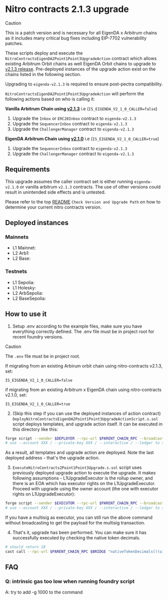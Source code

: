 # Nitro contracts 2.1.3 upgrade

> [!CAUTION]
> This is a patch version and is necessary for all EigenDA x Arbitrum chains as it includes many critical bug fixes including EIP-7702 vulnerability patches.
>

These scripts deploy and execute the `NitroContractsEigenDA2Point1Point3UpgradeAction` contract which allows existing Arbitrum Orbit chains as well EigenDA Orbit chains to upgrade to [v2.1.3 release](https://github.com/layr-labs/nitro-contracts/releases/tag/v2.1.3). Pre-deployed instances of the upgrade action exist on the chains listed in the following section.

Upgrading to `eigenda-v2.1.3` is required to ensure post-pectra compatibility.

`NitroContractsEigenDA2Point1Point3UpgradeAction` will perform the following actions based on who is calling it:

**Vanilla Arbitrum Chain using [v2.1.3](https://github.com/OffchainLabs/nitro-contracts/releases/tag/v2.1.3)**
i.e (`IS_EIGENDA_V2_1_0_CALLER=false`)
1. Upgrade the `Inbox` or `ERC20Inbox` contract to `eigenda-v2.1.3`
2. Upgrade the `SequencerInbox` contract to `eigenda-v2.1.3`
3. Upgrade the `ChallengerManager` contract to `eigenda-v2.1.3`

**EigenDA Arbitrum Chain using [v2.1.0](https://github.com/Layr-Labs/nitro-contracts/releases/tag/v2.1.0)**
i.e (`IS_EIGENDA_V2_1_0_CALLER=true`)
1. Upgrade the `SequencerInbox` contract to `eigenda-v2.1.3`
2. Upgrade the `ChallengerManager` contract to `eigenda-v2.1.3` 


## Requirements
This upgrade assumes the caller contract set is either running `eigenda-v2.1.0` or vanilla arbitrum `v2.1.3` contracts. The use of other versions
could result in unintended side effects and is untested.

Please refer to the top [README](/README.md#check-version-and-upgrade-path) `Check Version and Upgrade Path` on how to determine your current nitro contracts version.

## Deployed instances

### Mainnets
- L1 Mainnet: 
- L2 Arb1: 
- L2 Base: 

### Testnets
- L1 Sepolia: 
- L1 Holesky: 
- L2 ArbSepolia: 
- L2 BaseSepolia: 

## How to use it

1. Setup .env according to the example files, make sure you have everything correctly defined. The .env file must be in project root for recent foundry versions.

> [!CAUTION]
> The `.env` file must be in project root.

If migrating from an existing Arbirum orbit chain using nitro-contracts v2.1.3, set:
```
IS_EIGENDA_V2_1_0_CALLER=false
```

if migrating from an existing Arbitrum x EigenDA chain using nitro-contracts v2.1.0, set:
```
IS_EIGENDA_V2_1_0_CALLER=true
```

2. (Skip this step if you can use the deployed instances of action contract)
   `DeployNitroContractsEigenDA2Point1Point3UpgradeActionScript.s.sol` script deploys templates, and upgrade action itself. It can be executed in this directory like this:

```bash
forge script --sender $DEPLOYER --rpc-url $PARENT_CHAIN_RPC --broadcast --slow DeployNitroContractsEigenDA2Point1Point3UpgradeActionScript -vvv --verify --skip-simulation
# use --account XXX / --private-key XXX / --interactive / --ledger to set the account to send the transaction from
```

As a result, all templates and upgrade action are deployed. Note the last deployed address - that's the upgrade action.

3. `ExecuteNitroContracts2Point1Point3Upgrade.s.sol` script uses previously deployed upgrade action to execute the upgrade. It makes following assumptions - L1UpgradeExecutor is the rollup owner, and there is an EOA which has executor rights on the L1UpgradeExecutor. Proceed with upgrade using the owner account (the one with executor rights on L1UpgradeExecutor):

```bash
forge script --sender $EXECUTOR --rpc-url $PARENT_CHAIN_RPC --broadcast ExecuteNitroContractsEigenDA2Point1Point3UpgradeScript -vvv
# use --account XXX / --private-key XXX / --interactive / --ledger to set the account to send the transaction from
```

If you have a multisig as executor, you can still run the above command without broadcasting to get the payload for the multisig transaction.

4. That's it, upgrade has been performed. You can make sure it has successfully executed by checking the native token decimals.

```bash
# should return 18
cast call --rpc-url $PARENT_CHAIN_RPC $BRIDGE "nativeTokenDecimals()(uint8)"
```

## FAQ

### Q: intrinsic gas too low when running foundry script

A: try to add -g 1000 to the command
